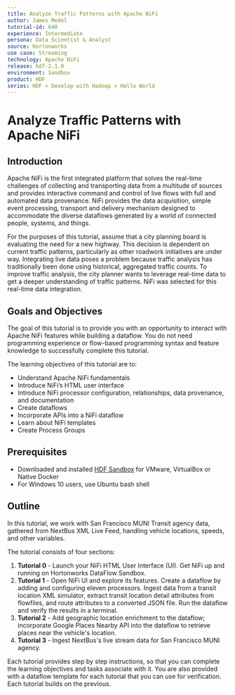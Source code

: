```yaml
---
title: Analyze Traffic Patterns with Apache NiFi
author: James Medel
tutorial-id: 640
experience: Intermediate
persona: Data Scientist & Analyst
source: Hortonworks
use case: Streaming
technology: Apache NiFi
release: hdf-2.1.0
environment: Sandbox
product: HDF
series: HDF > Develop with Hadoop > Hello World
---
```


# Analyze Traffic Patterns with Apache NiFi

## Introduction

Apache NiFi is the first integrated platform that solves the real-time challenges of collecting and transporting data from a multitude of sources and provides interactive command and control of live flows with full and automated data provenance. NiFi provides the data acquisition, simple event processing, transport and delivery mechanism designed to accommodate the diverse dataflows generated by a world of connected people, systems, and things.

For the purposes of this tutorial, assume that a city planning board is evaluating the need for a new highway.  This decision is dependent on current traffic patterns, particularly as other roadwork initiatives are under way. Integrating live data poses a problem because traffic analysis has traditionally been done using historical, aggregated traffic counts.  To improve traffic analysis, the city planner wants to leverage real-time data to get a deeper understanding of traffic patterns.  NiFi was selected for this real-time data integration.

## Goals and Objectives

The goal of this tutorial is to provide you with an opportunity to interact with Apache NiFi features while building a dataflow. You do not need programming experience or flow-based programming syntax and feature knowledge to successfully complete this tutorial.

The learning objectives of this tutorial are to:
- Understand Apache NiFi fundamentals
- Introduce NiFi’s HTML user interface
- Introduce NiFi processor configuration, relationships, data provenance, and documentation
- Create dataflows
- Incorporate APIs into a NiFi dataflow
- Learn about NiFi templates
- Create Process Groups

## Prerequisites

- Downloaded and installed [HDF Sandbox](https://hortonworks.com/products/sandbox/) for VMware, VirtualBox or Native Docker
- For Windows 10 users, use Ubuntu bash shell

## Outline

In this tutorial, we work with San Francisco MUNI Transit agency data, gathered from NextBus XML Live Feed, handling vehicle locations, speeds, and other variables.

The tutorial consists of four sections:

1. **Tutorial 0** - Launch your NiFi HTML User Interface (UI). Get NiFi up and running on Hortonworks DataFlow Sandbox.
2. **Tutorial 1** - Open NiFi UI and explore its features. Create a dataflow by adding and configuring eleven processors. Ingest data from a transit location XML simulator, extract transit location detail attributes from flowfiles, and route attributes to a converted JSON file. Run the dataflow and verify the results in a terminal.
3. **Tutorial 2** - Add geographic location enrichment to the dataflow; incorporate Google Places Nearby API into the dataflow to retrieve places near the vehicle's location.
4. **Tutorial 3** - Ingest NextBus's live stream data for San Francisco MUNI agency.

Each tutorial provides step by step instructions, so that you can complete the learning objectives and tasks associate with it. You are also provided with a dataflow template for each tutorial that you can use for verification. Each tutorial builds on the previous.
